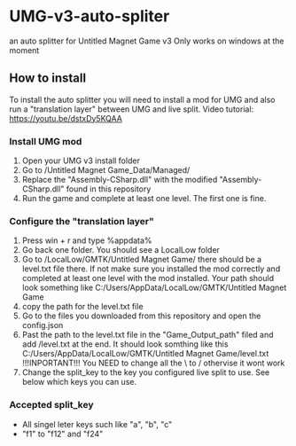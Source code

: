 # UMG-v3-auto-spliter
an auto splitter for Untitled Magnet Game v3
Only works on windows at the moment

## How to install
To install the auto splitter you will need to install a mod for UMG and also run a "translation layer" between UMG and live split.
Video tutorial: https://youtu.be/dstxDy5KQAA 
### Install UMG mod
1. Open your UMG v3 install folder
2. Go to /Untitled Magnet Game_Data/Managed/
3. Replace the "Assembly-CSharp.dll" with the modified "Assembly-CSharp.dll" found in this repository
4. Run the game and complete at least one level. The first one is fine.

### Configure the "translation layer"
1. Press win + r and type %appdata%
2. Go back one folder. You should see a LocalLow folder
3. Go to /LocalLow/GMTK/Untitled Magnet Game/ there should be a level.txt file there. If not make sure you installed the mod correctly and completed at least one level with the mod installed. Your path should look something like C:/Users<userName>/AppData/LocalLow/GMTK/Untitled Magnet Game
4. copy the path for the level.txt file
5. Go to the files you downloaded from this repository and open the config.json
6. Past the path to the level.txt file in the "Game_Output_path" filed and add /level.txt at the end. It should look somthing like this C:/Users<userName>/AppData/LocalLow/GMTK/Untitled Magnet Game/level.txt !!!INPORTANT!!! You NEED to change all the \ to / othervise it wont work
7. Change the split_key to the key you configured live split to use. See below which keys you can use.

### Accepted split_key
* All singel leter keys such like "a", "b", "c"
* "f1" to "f12" and "f24"
